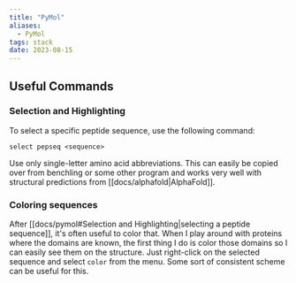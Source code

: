 ```yaml
---
title: "PyMol"
aliases:
  - PyMol
tags: stack
date: 2023-08-15
---
```


## Useful Commands
### Selection and Highlighting
To select a specific peptide sequence, use the following command:

```
select pepseq <sequence>
```

Use only single-letter amino acid abbreviations. This can easily be copied over from benchling or some other program and works very well with structural predictions from [[docs/alphafold|AlphaFold]].

### Coloring sequences
After [[docs/pymol#Selection and Highlighting|selecting a peptide sequence]], it's often useful to color that. When I play around with proteins where the domains are known, the first thing I do is color those domains so I can easily see them on the structure. Just right-click on the selected sequence and select `color` from the menu. Some sort of consistent scheme can be useful for this.